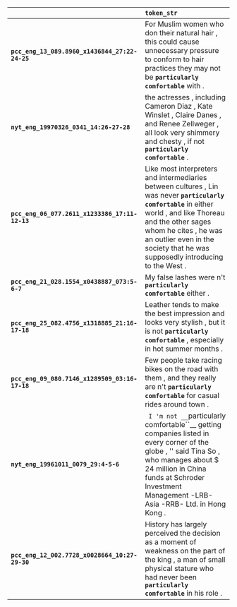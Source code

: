 |                                                | `token_str`                                                                                                                                                                                                                                                               |
|:-----------------------------------------------|:--------------------------------------------------------------------------------------------------------------------------------------------------------------------------------------------------------------------------------------------------------------------------|
| **`pcc_eng_13_089.8960_x1436844_27:22-24-25`** | For Muslim women who don their natural hair , this could cause unnecessary pressure to conform to hair practices they may not be __``particularly comfortable``__ with .                                                                                                  |
| **`nyt_eng_19970326_0341_14:26-27-28`**        | the actresses , including Cameron Diaz , Kate Winslet , Claire Danes , and Renee Zellweger , all look very shimmery and chesty , if not __``particularly comfortable``__ .                                                                                                |
| **`pcc_eng_06_077.2611_x1233386_17:11-12-13`** | Like most interpreters and intermediaries between cultures , Lin was never __``particularly comfortable``__ in either world , and like Thoreau and the other sages whom he cites , he was an outlier even in the society that he was supposedly introducing to the West . |
| **`pcc_eng_21_028.1554_x0438887_073:5-6-7`**   | My false lashes were n't __``particularly comfortable``__ either .                                                                                                                                                                                                        |
| **`pcc_eng_25_082.4756_x1318885_21:16-17-18`** | Leather tends to make the best impression and looks very stylish , but it is not __``particularly comfortable``__ , especially in hot summer months .                                                                                                                     |
| **`pcc_eng_09_080.7146_x1289509_03:16-17-18`** | Few people take racing bikes on the road with them , and they really are n't __``particularly comfortable``__ for casual rides around town .                                                                                                                              |
| **`nyt_eng_19961011_0079_29:4-5-6`**           | `` I 'm not __``particularly comfortable``__ getting companies listed in every corner of the globe , '' said Tina So , who manages about $ 24 million in China funds at Schroder Investment Management -LRB- Asia -RRB- Ltd. in Hong Kong .                               |
| **`pcc_eng_12_002.7728_x0028664_10:27-29-30`** | History has largely perceived the decision as a moment of weakness on the part of the king , a man of small physical stature who had never been __``particularly comfortable``__ in his role .                                                                            |